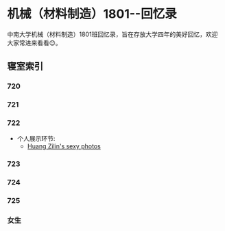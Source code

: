 # 机械（材料制造）1801--回忆录
中南大学机械（材料制造）1801班回忆录，旨在存放大学四年的美好回忆，欢迎大家常进来看看😊。

## 寝室索引

### 720

### 721

### 722

* 个人展示环节:
  - [Huang Zilin's sexy photos](./722/Huang%20Zilin's%20sexy%20photos.md)

### 723

### 724

### 725

### 女生
